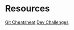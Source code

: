 # Resources

[Git Cheatsheat](https://education.github.com/git-cheat-sheet-education.pdf)
[Dev Challenges](https://devchallenges.io/)
